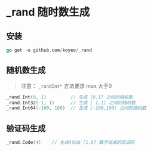 # _rand 随时数生成

## 安装

```go
go get -u github.com/koyeo/_rand
```

## 随机数生成

> 注意：
> `_randInt*` 方法要求 max 大于0

```go
_rand.Int(0, 1)         // 生成 [0,1] 之间的随机数
_rand.Int32(-1, 1)      // 生成 [-1,1] 之间的随机数
_rand.Int64(-100, 100)  // 生成 [-100,100] 之间的随机数
```

## 验证码生成

```go
_rand.Code(4)    // 生成4位由 [1,9] 数字组成的验证码
```